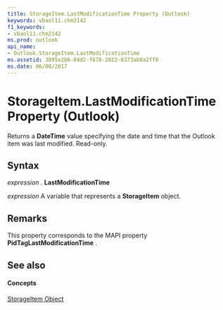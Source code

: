 ```yaml
---
title: StorageItem.LastModificationTime Property (Outlook)
keywords: vbaol11.chm2142
f1_keywords:
- vbaol11.chm2142
ms.prod: outlook
api_name:
- Outlook.StorageItem.LastModificationTime
ms.assetid: 3095e2b6-04d2-f878-2822-8373ab8a2ff0
ms.date: 06/08/2017
---
```



# StorageItem.LastModificationTime Property (Outlook)

Returns a  **DateTime** value specifying the date and time that the Outlook item was last modified. Read-only.


## Syntax

 _expression_ . **LastModificationTime**

 _expression_ A variable that represents a **StorageItem** object.


## Remarks

This property corresponds to the MAPI property  **PidTagLastModificationTime** .


## See also


#### Concepts


[StorageItem Object](Outlook.StorageItem.md)

